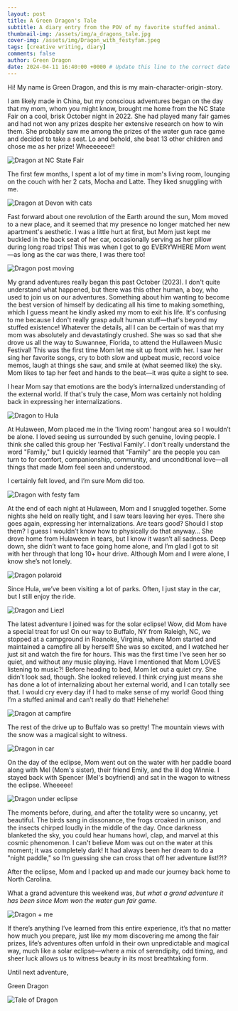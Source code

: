 ```yaml
---
layout: post
title: A Green Dragon's Tale
subtitle: A diary entry from the POV of my favorite stuffed animal.
thumbnail-img: /assets/img/a_dragons_tale.jpg
cover-img: /assets/img/Dragon_with_festyfam.jpeg
tags: [creative writing, diary]
comments: false
author: Green Dragon
date: 2024-04-11 16:40:00 +0000 # Update this line to the correct date and time
---
```


Hi! My name is Green Dragon, and this is my main-character-origin-story. 

I am likely made in China, but my conscious adventures began on the day that my mom, whom you might know, brought me home from the NC State Fair on a cool, brisk October night in 2022. She had played many fair games and had not won any prizes despite her extensive research on how to win them. She probably saw me among the prizes of the water gun race game and decided to take a seat. Lo and behold, she beat 13 other children and chose me as her prize! Wheeeeeee!!

<div class="Dragon at Fair">
    <img src="{{ '/assets/img/Dragon_at_NCState_Fair.jpg' | prepend: site.baseurl }}" alt="Dragon at NC State Fair">
</div>

The first few months, I spent a lot of my time in mom's living room, lounging on the couch with her 2 cats, Mocha and Latte. They liked snuggling with me.  

<div class="Dragon at Devon">
    <img src="{{ '/assets/img/Dragon_at_Devon.jpg' | prepend: site.baseurl }}" alt="Dragon at Devon with cats">
</div>

Fast forward about one revolution of the Earth around the sun, Mom moved to a new place, and it seemed that my presence no longer matched her new apartment's aesthetic. I was a little hurt at first, but Mom just kept me buckled in the back seat of her car, occasionally serving as her pillow during long road trips! This was when I got to go EVERYWHERE Mom went—as long as the car was there, I was there too!

<div class="Dragon post move">
    <img src="{{ '/assets/img/dragon_post_moving.jpg' | prepend: site.baseurl }}" alt="Dragon post moving">
</div>

My grand adventures really began this past October (2023). I don't quite understand what happened, but there was this other human, a boy, who used to join us on our adventures. Something about him wanting to become the best version of himself by dedicating all his time to making something, which I guess meant he kindly asked my mom to exit his life. It's confusing to me because I don't really grasp adult human stuff—that's beyond my stuffed existence! Whatever the details, all I can be certain of was that my mom was absolutely and devastatingly crushed. She was so sad that she drove us all the way to Suwannee, Florida, to attend the Hullaween Music Festival! This was the first time Mom let me sit up front with her. I saw her sing her favorite songs, cry to both slow and upbeat music, record voice memos, laugh at things she saw, and smile at (what seemed like) the sky. Mom likes to tap her feet and hands to the beat—it was quite a sight to see.

I hear Mom say that emotions are the body’s internalized understanding of the external world. If that's truly the case, Mom was certainly not holding back in expressing her internalizations.

<div class="Dragon headed to hula">
    <img src="{{ '/assets/img/Dragon_headedto_Suwannee.jpg' | prepend: site.baseurl }}" alt="Dragon to Hula">
</div>

At Hulaween, Mom placed me in the 'living room' hangout area so I wouldn’t be alone. I loved seeing us surrounded by such genuine, loving people. I think she called this group her 'Festival Family'. I don’t really understand the word "Family," but I quickly learned that "Family" are the people you can turn to for comfort, companionship, community, and unconditional love—all things that made Mom feel seen and understood.

I certainly felt loved, and I’m sure Mom did too.

<div class="Dragon at hula">
    <img src="{{ '/assets/img/Dragon_with_festyfam.jpeg' | prepend: site.baseurl }}" alt="Dragon with festy fam">
</div>

At the end of each night at Hulaween, Mom and I snuggled together. Some nights she held on really tight, and I saw tears leaving her eyes. There she goes again, expressing her internalizations. Are tears good? Should I stop them? I guess I wouldn’t know how to physically do that anyway… She drove home from Hulaween in tears, but I know it wasn’t all sadness. Deep down, she didn’t want to face going home alone, and I’m glad I got to sit with her through that long 10+ hour drive. Although Mom and I were alone, I know she’s not lonely.

<div class="Polaroid of Dragon at hula">
    <img src="{{ '/assets/img/IMG_5067.jpg' | prepend: site.baseurl }}" alt="Dragon polaroid">
</div>

Since Hula, we’ve been visiting a lot of parks. Often, I just stay in the car, but I still enjoy the ride.

<div class="Dragon and me">
    <img src="{{ '/assets/img/dragon_and_me.jpg' | prepend: site.baseurl }}" alt="Dragon and Liezl">
</div>

The latest adventure I joined was for the solar eclipse! Wow, did Mom have a special treat for us! On our way to Buffalo, NY from Raleigh, NC, we stopped at a campground in Roanoke, Virginia, where Mom started and maintained a campfire all by herself! She was so excited, and I watched her just sit and watch the fire for hours. This was the first time I’ve seen her so quiet, and without any music playing. Have I mentioned that Mom LOVES listening to music?! Before heading to bed, Mom let out a quiet cry. She didn’t look sad, though. She looked relieved. I think crying just means she has done a lot of internalizing about her external world, and I can totally see that. I would cry every day if I had to make sense of my world! Good thing I’m a stuffed animal and can’t really do that! Hehehehe!

<div class="Dragon camping">
    <img src="{{ '/assets/img/Dragon_at_campfire.jpg' | prepend: site.baseurl }}" alt="Dragon at campfire">
</div>

The rest of the drive up to Buffalo was so pretty!  The mountain views with the snow was a magical sight to witness. 

<div class="Dragon road trip">
    <img src="{{ '/assets/img/IMG_8978.jpg' | prepend: site.baseurl }}" alt="Dragon in car">
</div>

On the day of the eclipse, Mom went out on the water with her paddle board along with Mel (Mom's sister), their friend Emily, and the lil dog Winnie.  I stayed back with Spencer (Mel's boyfriend) and sat in the wagon to witness the eclipse. Wheeeee!  

<div class="Dragon eclipse">
    <img src="{{ '/assets/img/eclipsedragon.jpg' | prepend: site.baseurl }}" alt="Dragon under eclipse">
</div>

The moments before, during, and after the totality were so uncanny, yet beautiful. The birds sang in dissonance, the frogs croaked in unison, and the insects chirped loudly in the middle of the day. Once darkness blanketed the sky, you could hear humans howl, clap, and marvel at this cosmic phenomenon. I can't believe Mom was out on the water at this moment; it was completely dark! It had always been her dream to do a "night paddle," so I’m guessing she can cross that off her adventure list!?!?

After the eclipse, Mom and I packed up and made our journey back home to North Carolina.

What a grand adventure this weekend was, _but what a grand adventure it has been since Mom won the water gun fair game_.

<div class="Dragon & me">
    <img src="{{ '/assets/img/dragon_and_mev2.0.jpg' | prepend: site.baseurl }}" alt="Dragon + me">
</div>

If there’s anything I’ve learned from this entire experience, it’s that no matter how much you prepare, just like my mom discovering me among the fair prizes, life’s adventures often unfold in their own unpredictable and magical way, much like a solar eclipse—where a mix of serendipity, odd timing, and sheer luck allows us to witness beauty in its most breathtaking form.

Until next adventure,

Green Dragon

<div class="Dragon tale">
    <img src="{{ '/assets/img/a_dragons_tale.jpg' | prepend: site.baseurl }}" alt="Tale of Dragon">
</div>







